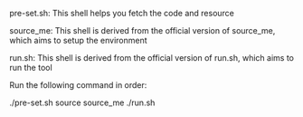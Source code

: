 pre-set.sh:
This shell helps you fetch the code and resource

source_me:
This shell is derived from the official version of source_me, which aims to
setup the environment

run.sh:
This shell is derived from the official version of run.sh, which aims to run the tool

Run the following command in order:

./pre-set.sh
source source_me
./run.sh

